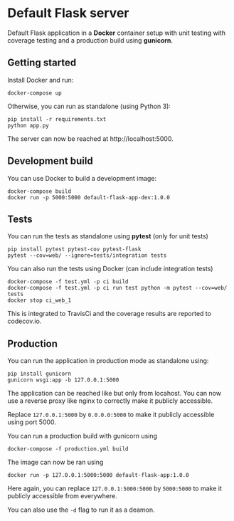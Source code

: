 # Default Flask server

Default Flask application in a **Docker** container setup with unit testing 
with coverage testing and a production build using **gunicorn**.

## Getting started

Install Docker and run:

```shell
docker-compose up
```

Otherwise, you can run as standalone (using Python 3):

```shell
pip install -r requirements.txt
python app.py
```

The server can now be reached at http://localhost:5000.

## Development build

You can use Docker to build a development image:

```shell
docker-compose build
docker run -p 5000:5000 default-flask-app-dev:1.0.0
```

## Tests

You can run the tests as standalone using **pytest** (only for unit tests)

```shell
pip install pytest pytest-cov pytest-flask
pytest --cov=web/ --ignore=tests/integration tests
```

You can also run the tests using Docker (can include integration tests)

```shell
docker-compose -f test.yml -p ci build
docker-compose -f test.yml -p ci run test python -m pytest --cov=web/ tests
docker stop ci_web_1
```

This is integrated to TravisCi and the coverage results are reported to codecov.io.

## Production

You can run the application in production mode as standalone using:

```shell
pip install gunicorn
gunicorn wsgi:app -b 127.0.0.1:5000
```

The application can be reached like but only from locahost. You can now use a 
reverse proxy like nginx to correctly make it publicly accessible.

Replace `127.0.0.1:5000` by `0.0.0.0:5000` to make it publicly accessible using
port 5000.

You can run a production build with gunicorn using 

```shell
docker-compose -f production.yml build
```

The image can now be ran using 

```shell
docker run -p 127.0.0.1:5000:5000 default-flask-app:1.0.0
```

Here again, you can replace `127.0.0.1:5000:5000` by `5000:5000` to make it 
publicly accessible from everywhere.

You can also use the `-d` flag to run it as a deamon. 